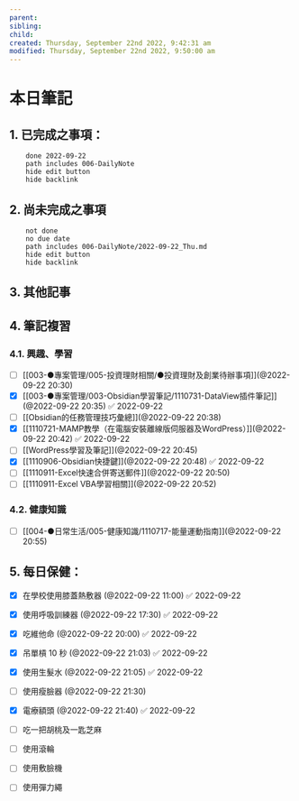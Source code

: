 ```yaml
---
parent: 
sibling: 
child: 
created: Thursday, September 22nd 2022, 9:42:31 am
modified: Thursday, September 22nd 2022, 9:50:00 am
---
```


# 本日筆記

## 1. 已完成之事項：
```tasks
	done 2022-09-22
	path includes 006-DailyNote
	hide edit button 
	hide backlink
```

## 2. 尚未完成之事項
```tasks
	not done
	no due date
	path includes 006-DailyNote/2022-09-22_Thu.md
	hide edit button 
	hide backlink
```

## 3. 其他記事

## 4. 筆記複習
### 4.1. 興趣、學習
- [ ] [[003-●專案管理/005-投資理財相關/●投資理財及創業待辦事項]](@2022-09-22 20:30)
- [x] [[003-●專案管理/003-Obsidian學習筆記/1110731-DataView插件筆記]](@2022-09-22 20:35) ✅ 2022-09-22
- [ ] [[Obsidian的任務管理技巧彙總]](@2022-09-22 20:38)
- [x] [[1110721-MAMP教學（在電腦安裝離線版伺服器及WordPress）]](@2022-09-22 20:42) ✅ 2022-09-22
- [ ] [[WordPress學習及筆記]](@2022-09-22 20:45)
- [x] [[1110906-Obsidian快捷鍵]](@2022-09-22 20:48) ✅ 2022-09-22
- [ ] [[1110911-Excel快速合併寄送郵件]](@2022-09-22 20:50)
- [ ] [[1110911-Excel VBA學習相關]](@2022-09-22 20:52)

### 4.2. 健康知識
- [ ] [[004-●日常生活/005-健康知識/1110717-能量運動指南]](@2022-09-22 20:55)

## 5. 每日保健：
- [x] 在學校使用膝蓋熱敷器 (@2022-09-22 11:00) ✅ 2022-09-22
- [x] 使用呼吸訓練器 (@2022-09-22 17:30) ✅ 2022-09-22
- [x] 吃維他命 (@2022-09-22 20:00) ✅ 2022-09-22
- [x] 吊單槓 10 秒 (@2022-09-22 21:03) ✅ 2022-09-22
- [x] 使用生髮水 (@2022-09-22 21:05) ✅ 2022-09-22
- [ ] 使用瘦臉器 (@2022-09-22 21:30)
- [x] 電療額頭 (@2022-09-22 21:40) ✅ 2022-09-22
- [ ] 吃一把胡桃及一匙芝麻
- [ ] 使用滾輪
- [ ] 使用敷臉機
- [ ] 使用彈力繩


